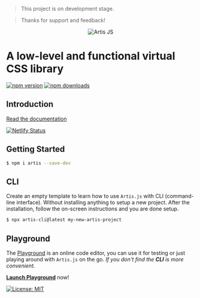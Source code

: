 > This project is on development stage.

> Thanks for support and feedback!

<p align="center">
  <img src="https://raw.githubusercontent.com/artis/artis/main/banner.png" width="auto" alt="Artis JS">
</p>

# A low-level and functional virtual CSS library

[![npm version](https://badge.fury.io/js/artis.svg)](https://badge.fury.io/js/artis)
[![npm downloads](https://img.shields.io/npm/dm/artis.svg)](https://www.npmjs.com/package/artis)

## Introduction

[Read the documentation](https://artisjs.netlify.app)

[![Netlify Status](https://api.netlify.com/api/v1/badges/0bc0b517-0683-4ddc-a41c-ad5ecb845701/deploy-status)](https://app.netlify.com/sites/artisjs/deploys)

## Getting Started

```bash
$ npm i artis --save-dev
```

## CLI

Create an empty template to learn how to use `Artis.js` with CLI (command-line interface). Without installing anything to setup a new project. After the installation, follow the on-screen instructions and you are done setup.

```bash
$ npx artis-cli@latest my-new-artis-project
```

## Playground

The [Playground](https://artisjs.netlify.app/playground/) is an online code editor, you can use it for testing or just playing around with `Artis.js` on the go. _If you don't find the **CLI** is more convenient._

[**Launch Playground**](https://artisjs.netlify.app/playground/) now!

[![License: MIT](https://img.shields.io/badge/License-MIT-brightgreen.svg)](https://opensource.org/licenses/MIT)
